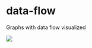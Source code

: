 # data-flow
Graphs with data flow visualized

![](https://raw.githubusercontent.com/elecena/data-flow/master/output/database.png)
